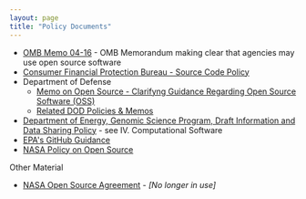 ```yaml
---
layout: page
title: "Policy Documents"
---
```


* [OMB Memo 04-16](http://www.whitehouse.gov/omb/memoranda_fy04_m04-16) - OMB Memorandum making clear that agencies may use open source software
* [Consumer Financial Protection Bureau - Source Code Policy](https://github.com/cfpb/source-code-policy)
* Department of Defense
  * [Memo on Open Source - Clarifyng Guidance Regarding Open Source Software (OSS)](http://dodcio.defense.gov/Portals/0/Documents/FOSS/2009OSS.pdf)
  * [Related DOD Policies & Memos](http://mil-oss.org/resources/articles-papers-presentations)
* [Department of Energy, Genomic Science Program, Draft Information and Data Sharing Policy](http://genomicscience.energy.gov/datasharing/) - see IV. Computational Software
* [EPA's GitHub Guidance](http://www2.epa.gov/webguide/github-guidance)
* [NASA Policy on Open Source](http://nodis3.gsfc.nasa.gov/displayDir.cfm?t=NPR&c=2210&s=1C)


Other Material  
* [NASA Open Source Agreement](http://opensource.org/licenses/NASA-1.3) - *[No longer in use]*

